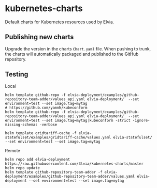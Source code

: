# kubernetes-charts

Default charts for Kubernetes resources used by Elvia.

## Publishing new charts

Upgrade the version in the charts `Chart.yaml` file.
When pushing to trunk, the charts will automatically packaged and published to the GitHub repository.

## Testing

Local
```
helm template github-repo -f elvia-deployment/examples/github-repository-team-adder/values_api.yaml elvia-deployment/  --set environment=test --set image.tag=mytag
# https://github.com/yannh/kubeconform
helm template github-repo -f elvia-deployment/examples/github-repository-team-adder/values_api.yaml elvia-deployment/  --set environment=test --set image.tag=mytag|kubeconform -strict -ignore-missing-schemas -verbose

helm template gridtariff-cache -f elvia-statefulset/examples/gridtariff-cache/values.yaml elvia-statefulset/  --set environment=test --set image.tag=mytag
```

Remote
```
helm repo add elvia-deployment https://raw.githubusercontent.com/3lvia/kubernetes-charts/master
helm repo update
helm template github-repository-team-adder -f elvia-deployment/examples/github-repository-team-adder/values.yaml elvia-deployment --set environment=test --set image.tag=mytag
```
